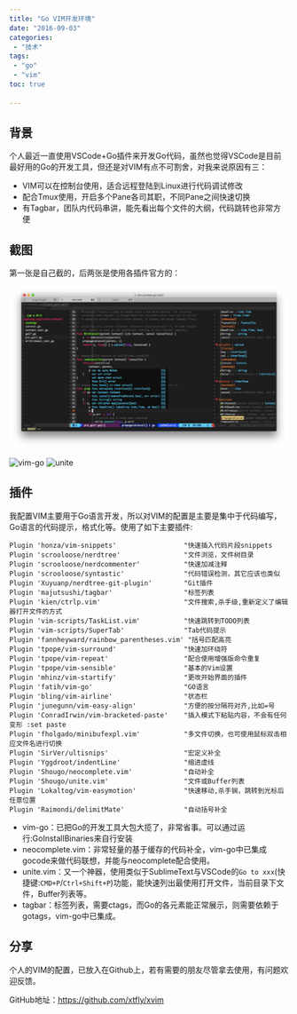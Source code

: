 ```yaml
---
title: "Go VIM开发环境"
date: "2016-09-03"
categories:
 - "技术"
tags:
 - "go"
 - "vim"
toc: true

---
```


## 背景

个人最近一直使用VSCode+Go插件来开发Go代码，虽然也觉得VSCode是目前最好用的Go的开发工具，但还是对VIM有点不可割舍，对我来说原因有三：

 - VIM可以在控制台使用，适合远程登陆到Linux进行代码调试修改
 - 配合Tmux使用，开启多个Pane各司其职，不同Pane之间快速切换
 - 有Tagbar，团队内代码串讲，能先看出每个文件的大纲，代码跳转也非常方便

## 截图

第一张是自己截的，后两张是使用各插件官方的：

![snapshot](/images/vim/vim-snapshot.png)
<!--more-->

![vim-go](https://camo.githubusercontent.com/916aef7dc813e1da4c644ee8b9eb60fb266e7e25/68747470733a2f2f646c2e64726f70626f7875736572636f6e74656e742e636f6d2f752f3137343430342f76696d2d676f2d322e706e67)
![unite](https://camo.githubusercontent.com/3c58da05b4e3ccf2f717007c4d1c0bee415d670d/68747470733a2f2f73332e616d617a6f6e6177732e636f6d2f6769746875622d63736578746f6e2f756e6974652d30312e676966)


## 插件

我配置VIM主要用于Go语言开发，所以对VIM的配置是主要是集中于代码编写，Go语言的代码提示，格式化等。使用了如下主要插件: 

```
Plugin 'honza/vim-snippets'                 "快速插入代码片段snippets
Plugin 'scrooloose/nerdtree'                "文件浏览，文件树目录
Plugin 'scrooloose/nerdcommenter'           "快速加减注释
Plugin 'scrooloose/syntastic'               "代码错误检测，其它应该也类似
Plugin 'Xuyuanp/nerdtree-git-plugin'        "Git插件
Plugin 'majutsushi/tagbar'                  "标签列表
Plugin 'kien/ctrlp.vim'                     "文件搜索,杀手级,重新定义了编辑器打开文件的方式
Plugin 'vim-scripts/TaskList.vim'           "快速跳转到TODO列表
Plugin 'vim-scripts/SuperTab'               "Tab代码提示
Plugin 'fannheyward/rainbow_parentheses.vim' "括号匹配高亮
Plugin 'tpope/vim-surround'                 "快速加环绕符
Plugin 'tpope/vim-repeat'                   "配合使用增强版命令重复
Plugin 'tpope/vim-sensible'                 "基本的Vim设置
Plugin 'mhinz/vim-startify'                 "更改开始界面的插件
Plugin 'fatih/vim-go'                       "GO语言
Plugin 'bling/vim-airline'                  "状态栏
Plugin 'junegunn/vim-easy-align'            "方便的按分隔符对齐,比如=号
Plugin 'ConradIrwin/vim-bracketed-paste'    "插入模式下粘贴内容，不会有任何变形 :set paste
Plugin 'fholgado/minibufexpl.vim'           "多文件切换，也可使用鼠标双击相应文件名进行切换
Plugin 'SirVer/ultisnips'                   "宏定义补全
Plugin 'Yggdroot/indentLine'                "缩进虚线
Plugin 'Shougo/neocomplete.vim'             "自动补全
Plugin 'Shougo/unite.vim'                   "文件或Buffer列表
Plugin 'Lokaltog/vim-easymotion'            "快速移动,杀手锏，跳转到光标后任意位置
Plugin 'Raimondi/delimitMate'               "自动括号补全
``` 

 - vim-go：已把Go的开发工具大包大揽了，非常省事。可以通过运行:GoInstallBinaries来自行安装
 - neocomplete.vim：非常轻量的基于缓存的代码补全，vim-go中已集成gocode来做代码联想，并能与neocomplete配合使用。
 - unite.vim：又一个神器，使用类似于SublimeText与VSCode的`Go to xxx`(快捷键:`CMD+P`/`Ctrl+Shift+P`)功能，能快速列出最使用打开文件，当前目录下文件，Buffer列表等。
 - tagbar：标签列表，需要ctags，而Go的各元素能正常展示，则需要依赖于gotags，vim-go中已集成。

## 分享

个人的VIM的配置，已放入在Github上，若有需要的朋友尽管拿去使用，有问题欢迎反馈。

GitHub地址：https://github.com/xtfly/xvim

